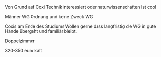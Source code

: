 

Von Grund auf Coxi
Technik interessiert oder naturwissenschaften
Ist cool

Männer WG
Ordnung und keine Zweck WG

Coxis am Ende des Studiums
Wollen gerne dass langfristig die WG in gute Hände übergeht und familiär bleibt.


Doppelzimmer

320-350 euro kalt